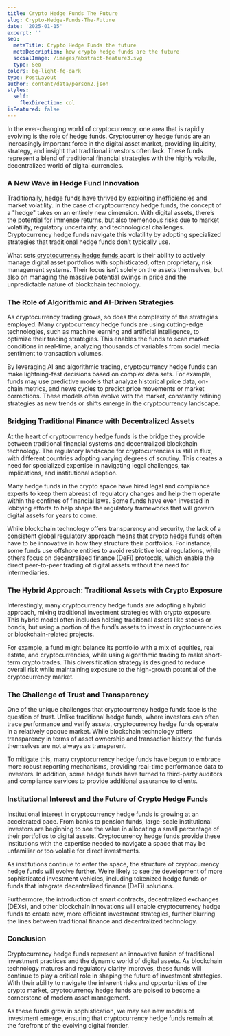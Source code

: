 ```yaml
---
title: Crypto Hedge Funds The Future
slug: Crypto-Hedge-Funds-The-Future
date: '2025-01-15'
excerpt: ''
seo:
  metaTitle: Crypto Hedge Funds the future
  metaDescription: how crypto hedge funds are the future
  socialImage: /images/abstract-feature3.svg
  type: Seo
colors: bg-light-fg-dark
type: PostLayout
author: content/data/person2.json
styles:
  self:
    flexDirection: col
isFeatured: false
---
```

In the ever-changing world of cryptocurrency, one area that is rapidly evolving is the role of hedge funds. Cryptocurrency hedge funds are an increasingly important force in the digital asset market, providing liquidity, strategy, and insight that traditional investors often lack. These funds represent a blend of traditional financial strategies with the highly volatile, decentralized world of digital currencies.

### A New Wave in Hedge Fund Innovation

Traditionally, hedge funds have thrived by exploiting inefficiencies and market volatility. In the case of cryptocurrency hedge funds, the concept of a "hedge" takes on an entirely new dimension. With digital assets, there’s the potential for immense returns, but also tremendous risks due to market volatility, regulatory uncertainty, and technological challenges. Cryptocurrency hedge funds navigate this volatility by adopting specialized strategies that traditional hedge funds don’t typically use.

What sets[ cryptocurrency hedge funds ](https://cryptoassetmanagers.com/crypto-hedge-fund/)apart is their ability to actively manage digital asset portfolios with sophisticated, often proprietary, risk management systems. Their focus isn’t solely on the assets themselves, but also on managing the massive potential swings in price and the unpredictable nature of blockchain technology.

### The Role of Algorithmic and AI-Driven Strategies

As cryptocurrency trading grows, so does the complexity of the strategies employed. Many cryptocurrency hedge funds are using cutting-edge technologies, such as machine learning and artificial intelligence, to optimize their trading strategies. This enables the funds to scan market conditions in real-time, analyzing thousands of variables from social media sentiment to transaction volumes.

By leveraging AI and algorithmic trading, cryptocurrency hedge funds can make lightning-fast decisions based on complex data sets. For example, funds may use predictive models that analyze historical price data, on-chain metrics, and news cycles to predict price movements or market corrections. These models often evolve with the market, constantly refining strategies as new trends or shifts emerge in the cryptocurrency landscape.

### Bridging Traditional Finance with Decentralized Assets

At the heart of cryptocurrency hedge funds is the bridge they provide between traditional financial systems and decentralized blockchain technology. The regulatory landscape for cryptocurrencies is still in flux, with different countries adopting varying degrees of scrutiny. This creates a need for specialized expertise in navigating legal challenges, tax implications, and institutional adoption.

Many hedge funds in the crypto space have hired legal and compliance experts to keep them abreast of regulatory changes and help them operate within the confines of financial laws. Some funds have even invested in lobbying efforts to help shape the regulatory frameworks that will govern digital assets for years to come.

While blockchain technology offers transparency and security, the lack of a consistent global regulatory approach means that crypto hedge funds often have to be innovative in how they structure their portfolios. For instance, some funds use offshore entities to avoid restrictive local regulations, while others focus on decentralized finance (DeFi) protocols, which enable the direct peer-to-peer trading of digital assets without the need for intermediaries.

### The Hybrid Approach: Traditional Assets with Crypto Exposure

Interestingly, many cryptocurrency hedge funds are adopting a hybrid approach, mixing traditional investment strategies with crypto exposure. This hybrid model often includes holding traditional assets like stocks or bonds, but using a portion of the fund’s assets to invest in cryptocurrencies or blockchain-related projects.

For example, a fund might balance its portfolio with a mix of equities, real estate, and cryptocurrencies, while using algorithmic trading to make short-term crypto trades. This diversification strategy is designed to reduce overall risk while maintaining exposure to the high-growth potential of the cryptocurrency market.

### The Challenge of Trust and Transparency

One of the unique challenges that cryptocurrency hedge funds face is the question of trust. Unlike traditional hedge funds, where investors can often trace performance and verify assets, cryptocurrency hedge funds operate in a relatively opaque market. While blockchain technology offers transparency in terms of asset ownership and transaction history, the funds themselves are not always as transparent.

To mitigate this, many cryptocurrency hedge funds have begun to embrace more robust reporting mechanisms, providing real-time performance data to investors. In addition, some hedge funds have turned to third-party auditors and compliance services to provide additional assurance to clients.

### Institutional Interest and the Future of Crypto Hedge Funds

Institutional interest in cryptocurrency hedge funds is growing at an accelerated pace. From banks to pension funds, large-scale institutional investors are beginning to see the value in allocating a small percentage of their portfolios to digital assets. Cryptocurrency hedge funds provide these institutions with the expertise needed to navigate a space that may be unfamiliar or too volatile for direct investments.

As institutions continue to enter the space, the structure of cryptocurrency hedge funds will evolve further. We’re likely to see the development of more sophisticated investment vehicles, including tokenized hedge funds or funds that integrate decentralized finance (DeFi) solutions.

Furthermore, the introduction of smart contracts, decentralized exchanges (DEXs), and other blockchain innovations will enable cryptocurrency hedge funds to create new, more efficient investment strategies, further blurring the lines between traditional finance and decentralized technology.

### Conclusion

Cryptocurrency hedge funds represent an innovative fusion of traditional investment practices and the dynamic world of digital assets. As blockchain technology matures and regulatory clarity improves, these funds will continue to play a critical role in shaping the future of investment strategies. With their ability to navigate the inherent risks and opportunities of the crypto market, cryptocurrency hedge funds are poised to become a cornerstone of modern asset management.

As these funds grow in sophistication, we may see new models of investment emerge, ensuring that cryptocurrency hedge funds remain at the forefront of the evolving digital frontier.
